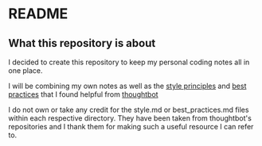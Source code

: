 # README

## What this repository is about

I decided to create this repository to keep my personal coding notes all
in one place.

I will be combining my own notes as well as the [style principles](https://github.com/thoughtbot/guides/tree/master/style) and
[best practices](https://github.com/thoughtbot/guides/tree/master/best-practices) that I found helpful from [thoughtbot](https://thoughtbot.com/)

I do not own or take any credit for the style.md or best_practices.md files within each respective directory.
They have been taken from thoughtbot's repositories and I thank them for making such a useful resource I can refer to.
